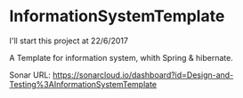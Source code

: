 # InformationSystemTemplate

I'll start this project at 22/6/2017

A Template for information system, whith Spring & hibernate.

Sonar URL:
https://sonarcloud.io/dashboard?id=Design-and-Testing%3AInformationSystemTemplate